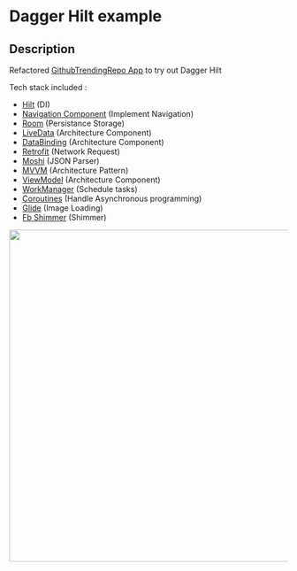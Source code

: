 # Dagger Hilt example

## Description
Refactored [GithubTrendingRepo App](https://github.com/utkarsh13/GithubTrendingRepo) to try out Dagger Hilt

Tech stack included :

- [Hilt](https://dagger.dev/hilt/) (DI)
- [Navigation Component](https://developer.android.com/guide/navigation) (Implement Navigation)
- [Room](https://developer.android.com/topic/libraries/architecture/room) (Persistance Storage)
- [LiveData](https://developer.android.com/topic/libraries/architecture/livedata) (Architecture Component)
- [DataBinding](https://developer.android.com/topic/libraries/data-binding/) (Architecture Component)
- [Retrofit](https://github.com/square/retrofit) (Network Request)
- [Moshi](https://github.com/square/moshi) (JSON Parser)
- [MVVM](https://developer.android.com/jetpack/docs/guide) (Architecture Pattern)
- [ViewModel](https://developer.android.com/topic/libraries/architecture/viewmodel) (Architecture Component)
- [WorkManager](https://developer.android.com/topic/libraries/architecture/workmanager) (Schedule tasks)
- [Coroutines](https://developer.android.com/kotlin/coroutines) (Handle Asynchronous programming)
- [Glide](https://github.com/bumptech/glide) (Image Loading)
- [Fb Shimmer](https://github.com/facebook/shimmer-android) (Shimmer)


<img src="https://user-images.githubusercontent.com/8288422/84601430-a2a45a80-ae9d-11ea-98bb-40a1d309eac4.png" height = "600">
